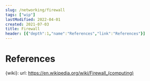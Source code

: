 ```yaml
---
slug: /networking/firewall
tags: ["wip"]
lastModified: 2022-04-01
created: 2021-07-03
title: Firewall
header: [{"depth":1,"name":"References","link":"References"}]
---
```





# References

{wiki}:
    url: https://en.wikipedia.org/wiki/Firewall_(computing)
